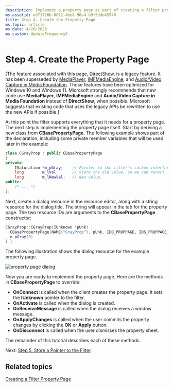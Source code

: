 ```yaml
---
description: Implement a property page as part of creating a filter property page for a custom DirectShow filter.
ms.assetid: ed71f26b-0812-4be8-96a4-b9f5dde45540
title: Step 4. Create the Property Page
ms.topic: article
ms.date: 4/26/2023
ms.custom: UpdateFrequency5
---
```


# Step 4. Create the Property Page

\[The feature associated with this page, [DirectShow](/windows/win32/directshow/directshow), is a legacy feature. It has been superseded by [MediaPlayer](/uwp/api/Windows.Media.Playback.MediaPlayer), [IMFMediaEngine](/windows/win32/api/mfmediaengine/nn-mfmediaengine-imfmediaengine), and [Audio/Video Capture in Media Foundation](windows/win32/medfound/audio-video-capture-in-media-foundation). Those features have been optimized for Windows 10 and Windows 11. Microsoft strongly recommends that new code use **MediaPlayer**, **IMFMediaEngine** and **Audio/Video Capture in Media Foundation** instead of **DirectShow**, when possible. Microsoft suggests that existing code that uses the legacy APIs be rewritten to use the new APIs if possible.\]

At this point the filter supports everything that it needs for a property page. The next step is implementing the property page itself. Start by deriving a new class from **CBasePropertyPage**. The following example shows part of the declaration, including some private member variables that will be used later in the example:


```C++
class CGrayProp : public CBasePropertyPage
{
private:
    ISaturation *m_pGray;    // Pointer to the filter's custom interface.
    long        m_lVal       // Store the old value, so we can revert.
    long        m_lNewVal;   // New value.
public:
    /* ... */
};
```



Next, create a dialog resource in the resource editor, along with a string resource for the dialog title. The string will appear in the tab for the property page. The two resource IDs are arguments to the **CBasePropertyPage** constructor:


```C++
CGrayProp::CGrayProp(IUnknown *pUnk) : 
  CBasePropertyPage(NAME("GrayProp"), pUnk, IDD_PROPPAGE, IDS_PROPPAGE_TITLE),
  m_pGray(0)
{ }
```



The following illustration shows the dialog resource for the example property page.

![property page dialog](images/proppage.png)

Now you are ready to implement the property page. Here are the methods in **CBasePropertyPage** to override:

-   **OnConnect** is called when the client creates the property page. It sets the **IUnknown** pointer to the filter.
-   **OnActivate** is called when the dialog is created.
-   **OnReceiveMessage** is called when the dialog receives a window message.
-   **OnApplyChanges** is called when the user commits the property changes by clicking the **OK** or **Apply** button.
-   **OnDisconnect** is called when the user dismisses the property sheet.

The remainder of this tutorial describes each of these methods.

Next: [Step 5. Store a Pointer to the Filter](step-5--store-a-pointer-to-the-filter.md).

## Related topics

<dl> <dt>

[Creating a Filter Property Page](creating-a-filter-property-page.md)
</dt> </dl>

 

 



